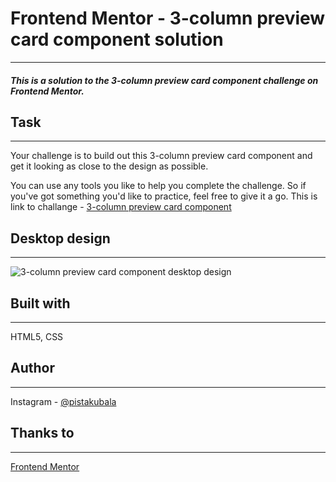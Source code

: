 # Frontend Mentor - 3-column preview card component solution
---
##### This is a solution to the 3-column preview card component challenge on Frontend Mentor.
## Task
---
Your challenge is to build out this 3-column preview card component and get it looking as close to the design as possible.

You can use any tools you like to help you complete the challenge. So if you've got something you'd like to practice, feel free to give it a go.
This is link to challange - [3-column preview card component](https://www.frontendmentor.io/challenges/3column-preview-card-component-pH92eAR2-)

## Desktop design
---
![3-column preview card component desktop design](https://res.cloudinary.com/dz209s6jk/image/upload/v1617293350/Challenges/ofrkupd8a9wh1wenvr8c.jpg "3-column preview card component desktop design")

## Built with
---
HTML5, CSS
## Author 
---
Instagram - [@pistakubala](https://www.instagram.com/pistakubala/)

## Thanks to 
---
[Frontend Mentor](https://www.frontendmentor.io/)
